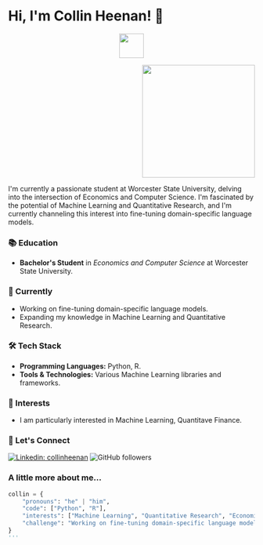 # Hi, I'm Collin Heenan! 👋

<p align="center">
  <img src="https://media.giphy.com/media/mGcNjsfWAjY5AEZNw6/giphy.gif" width="50">
</p>

<p align='right'>
  <img src="https://media.giphy.com/media/ieyl9zmCjO4b4t6qoY/giphy.gif" width="230">
</p>

I'm currently a passionate student at Worcester State University, delving into the intersection of Economics and Computer Science. I'm fascinated by the potential of Machine Learning and Quantitative Research, and I'm currently channeling this interest into fine-tuning domain-specific language models.

### 📚 Education
- **Bachelor's Student** in *Economics and Computer Science* at Worcester State University.

### 💼 Currently
- Working on fine-tuning domain-specific language models.
- Expanding my knowledge in Machine Learning and Quantitative Research.

### 🛠 Tech Stack
- **Programming Languages:** Python, R.
- **Tools & Technologies:** Various Machine Learning libraries and frameworks.

### 🌱 Interests
- I am particularly interested in Machine Learning, Quantitave Finance.

### 💬 Let's Connect

[![Linkedin: collinheenan](https://img.shields.io/badge/-collinheenan-blue?style=flat-square&logo=Linkedin&logoColor=white&link=https://www.linkedin.com/in/collinheenan/)](https://www.linkedin.com/in/collinheenan/)
![GitHub followers](https://img.shields.io/github/followers/cxllinheenan?label=Follow&style=social)

### A little more about me...

```python
collin = {
    "pronouns": "he" | "him",
    "code": ["Python", "R"],
    "interests": ["Machine Learning", "Quantitative Research", "Economics", "Computer Science"],
    "challenge": "Working on fine-tuning domain-specific language models and enhancing my Machine Learning skills."
}
'''
